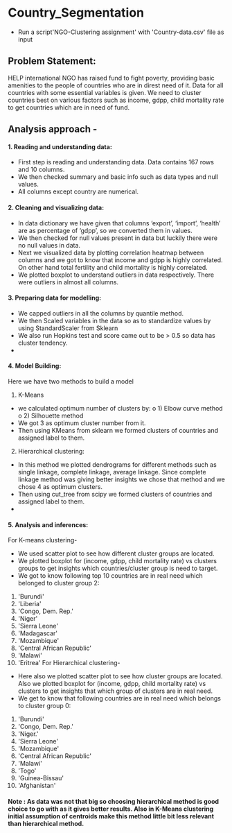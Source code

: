 # Country_Segmentation

* Run a script'NGO-Clustering assignment' with 'Country-data.csv' file as input

## Problem Statement:
HELP international NGO has raised fund to fight poverty, providing basic amenities to the people of
countries who are in direst need of it. Data for all countries with some essential variables is given. We need
to cluster countries best on various factors such as income, gdpp, child mortality rate to get countries
which are in need of fund.

## Analysis approach - 
#### 1. Reading and understanding data:
- First step is reading and understanding data. Data contains 167 rows and 10 columns.
- We then checked summary and basic info such as data types and null values.
- All columns except country are numerical.
#### 2. Cleaning and visualizing data:
- In data dictionary we have given that columns ‘export’, ‘import’, ‘health’ are as percentage of
‘gdpp’, so we converted them in values.
- We then checked for null values present in data but luckily there were no null values in data.
- Next we visualized data by plotting correlation heatmap between columns and we got to know that
income and gdpp is highly correlated. On other hand total fertility and child mortality is highly
correlated.
- We plotted boxplot to understand outliers in data respectively. There were outliers in almost all
columns.
#### 3. Preparing data for modelling:
- We capped outliers in all the columns by quantile method.
- We then Scaled variables in the data so as to standardize values by using StandardScaler from
Sklearn
- We also run Hopkins test and score came out to be > 0.5 so data has cluster tendency.
- 
#### 4. Model Building:
Here we have two methods to build a model
1. K-Means
- we calculated optimum number of clusters by:
o 1) Elbow curve method
o 2) Silhouette method
- We got 3 as optimum cluster number from it.
- Then using KMeans from sklearn we formed clusters of countries and assigned label to them.
2. Hierarchical clustering:
- In this method we plotted dendrograms for different methods such as single linkage, complete
linkage, average linkage. Since complete linkage method was giving better insights we chose that
method and we chose 4 as optimum clusters.
- Then using cut_tree from scipy we formed clusters of countries and assigned label to them.
- 
#### 5. Analysis and inferences:
For K-means clustering-
- We used scatter plot to see how different cluster groups are located.
- We plotted boxplot for (income, gdpp, child mortality rate) vs clusters groups to get insights which
countries/cluster group is need to target.
- We got to know following top 10 countries are in real need which belonged to cluster group 2:
1) 'Burundi'
2) 'Liberia'
3) 'Congo, Dem. Rep.'
4) 'Niger'
5) 'Sierra Leone'
6) 'Madagascar'
7) 'Mozambique'
8) 'Central African Republic'
9) 'Malawi'
10) 'Eritrea'
For Hierarchical clustering-
- Here also we plotted scatter plot to see how cluster groups are located.
Also we plotted boxplot for (income, gdpp, child mortality rate) vs clusters to get insights that
which group of clusters are in real need.
- We get to know that following countries are in real need which belongs to cluster group 0:
1) 'Burundi'
2) 'Congo, Dem. Rep.'
3) 'Niger.'
4) 'Sierra Leone'
5) 'Mozambique'
6) 'Central African Republic'
7) 'Malawi'
8) 'Togo'
9) 'Guinea-Bissau'
10) 'Afghanistan'

#### Note : As data was not that big so choosing hierarchical method is good choice to go with as it gives better results. Also in K-Means clustering initial assumption of centroids make this method little bit less relevant than hierarchical method.
